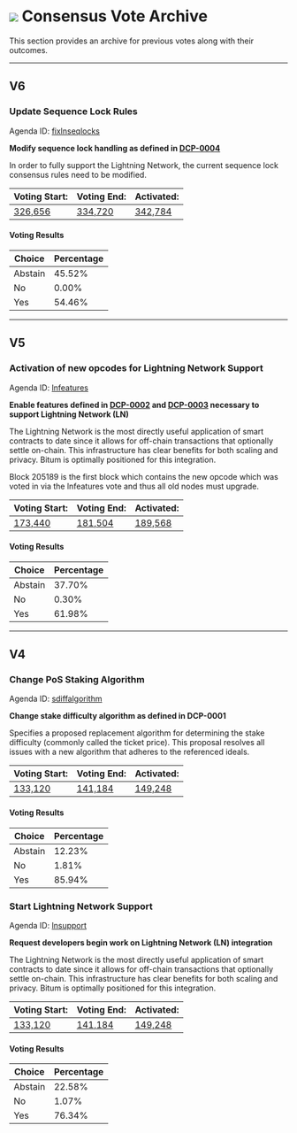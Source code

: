 # <img class="bitum-icon" src="/img/bitum-icons/TicketVoted.svg" /> Consensus Vote Archive


This section provides an archive for previous votes along with their outcomes.

---
## V6

### Update Sequence Lock Rules

Agenda ID: [fixlnseqlocks](https://explorer.bitum.io/agenda/fixlnseqlocks)


**Modify sequence lock handling as defined in [DCP-0004](https://github.com/bitum-project/dcps/blob/master/dcp-0004/dcp-0004.mediawiki)**

In order to fully support the Lightning Network, the current sequence lock consensus rules need to be modified.

|Voting Start:|Voting End:|Activated:|
|-------------|-----------|----------|
[326,656](https://explorer.bitum.io/block/326656)|[334,720](https://explorer.bitum.io/block/334720)|[342,784](https://explorer.bitum.io/block/342784)|

#### Voting Results

|Choice|Percentage|
|------|----------|
|Abstain|45.52%|
|No|0.00%|
|Yes|54.46%|

---

## V5

### Activation of new opcodes for Lightning Network Support

Agenda ID: [lnfeatures](https://explorer.bitum.io/agenda/lnfeatures)

**Enable features defined in [DCP-0002](https://github.com/bitum-project/dcps/blob/master/dcp-0002/dcp-0002.mediawiki) and [DCP-0003](https://github.com/bitum-project/dcps/blob/master/dcp-0003/dcp-0003.mediawiki) necessary to support Lightning Network (LN)**

The Lightning Network is the most directly useful application of smart contracts to date since it allows for off-chain transactions that optionally settle on-chain. This infrastructure has clear benefits for both scaling and privacy. Bitum is optimally positioned for this integration.

Block 205189 is the first block which contains the new opcode which was voted in via the lnfeatures vote and thus all old nodes must upgrade.

|Voting Start:|Voting End:|Activated:|
|-------------|-----------|----------|
[173,440](https://explorer.bitum.io/block/133120)|[181,504](https://explorer.bitum.io/block/181504)|[189,568](https://explorer.bitum.io/block/189568)|

#### Voting Results

|Choice|Percentage|
|------|----------|
|Abstain|37.70%|
|No|0.30%|
|Yes|61.98%|


---

## V4

### Change PoS Staking Algorithm

Agenda ID:  [sdiffalgorithm](https://explorer.bitum.io/agenda/sdiffalgorithm)

**Change stake difficulty algorithm as defined in DCP-0001**

Specifies a proposed replacement algorithm for determining the stake difficulty (commonly called the ticket price). This proposal resolves all issues with a new algorithm that adheres to the referenced ideals.

|Voting Start:|Voting End:|Activated:|
|-------------|-----------|----------|
[133,120](https://explorer.bitum.io/block/133120)|[141,184](https://explorer.bitum.io/block/149248)|[149,248](https://explorer.bitum.io/block/149248)|

#### Voting Results

|Choice|Percentage|
|------|----------|
|Abstain|12.23%|
|No|1.81%|
|Yes|85.94%|

### Start Lightning Network Support

Agenda ID:  [lnsupport](https://explorer.bitum.io/agenda/lnsupport)

**Request developers begin work on Lightning Network (LN) integration**

The Lightning Network is the most directly useful application of smart contracts to date since it allows for off-chain transactions that optionally settle on-chain. This infrastructure has clear benefits for both scaling and privacy. Bitum is optimally positioned for this integration.

|Voting Start:|Voting End:|Activated:|
|-----------------|---------------|--------------|
|[133,120](https://explorer.bitum.io/block/133120)|[141,184](https://explorer.bitum.io/block/141184)|[149,248](https://explorer.bitum.io/block/149248)

#### Voting Results

|Choice|Percentage|
|------|----------|
|Abstain|22.58%|
|No|1.07%|
|Yes|76.34%|
